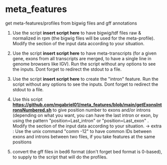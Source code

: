 # meta_features
get meta-features/profiles from bigwig files and gff annotations


1) Use the script **insert script here** to have bigwig/tdf files raw & normalized in rpm (the bigwig files will be used for the meta-profile). Modify the section of the input data according to your situation.

2) Use the script **insert script here** to have meta-transcripts (for a given gene, exons from all transcripts are merged, to have a single line in genome browsers like IGV). Run the script without any options to see the inputs. Dont forget to redirect the stdout to a file.

3) Use the script **insert script here** to create the "intron" feature. Run the script without any options to see the inputs. Dont forget to redirect the stdout to a file.

4) Use this script **https://github.com/mgabriel01/meta_features/blob/main/getExonsIntronsNumbered.sh** to give position number to exons and/or introns (depending on what you want, you can have the last intron or exon, by using the pattern "position=Last_intron" or "position=Last_exon" . Modify the section of the input data according to your situation.
              -> extra : Use the unix command "comm -12" to have common IDs between exons and introns between two files, if you take features at the same positions

5) convert the gff files in bed6 format (don't forget bed format is 0-based), to supply to the script that will do the profiles.


             
              
     
